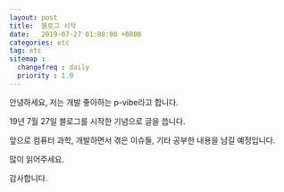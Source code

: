 ```yaml
---
layout: post
title:  블로그 시작
date:   2019-07-27 01:08:00 +0800
categories: etc
tag: etc
sitemap :
  changefreq : daily
  priority : 1.0
---
```


안녕하세요, 저는 개발 좋아하는 p-vibe라고 합니다.

19년 7월 27일 블로그를 시작한 기념으로 글을 씁니다.

앞으로 컴퓨터 과학, 개발하면서 겪은 이슈들, 기타 공부한 내용을 남길 예정입니다.

많이 읽어주세요.



감사합니다.

